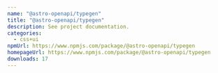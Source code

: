 ```yaml
---
name: "@astro-openapi/typegen"
title: "@astro-openapi/typegen"
description: See project documentation.
categories:
  - css+ui
npmUrl: https://www.npmjs.com/package/@astro-openapi/typegen
homepageUrl: https://www.npmjs.com/package/@astro-openapi/typegen
downloads: 17
---
```


